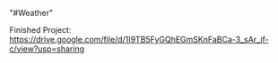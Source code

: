 "#Weather" 

Finished Project: https://drive.google.com/file/d/1I9TB5FyGQhEGmSKnFaBCa-3_sAr_if-c/view?usp=sharing
